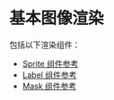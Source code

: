 # 基本图像渲染

包括以下渲染组件：

- [Sprite 组件参考](../components/sprite.md)
- [Label 组件参考](../components/label.md)
- [Mask 组件参考](../components/mask.md)